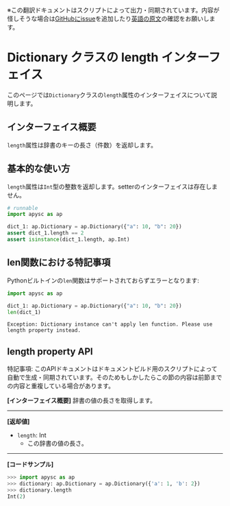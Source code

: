 <span class="inconspicuous-txt">※この翻訳ドキュメントはスクリプトによって出力・同期されています。内容が怪しそうな場合は<a href="https://github.com/simon-ritchie/apysc/issues" target="_blank">GitHubにissue</a>を追加したり[英語の原文](https://simon-ritchie.github.io/apysc/en/dictionary_length.html)の確認をお願いします。</span>

# Dictionary クラスの length インターフェイス

このページでは`Dictionary`クラスの`length`属性のインターフェイスについて説明します。

## インターフェイス概要

`length`属性は辞書のキーの長さ（件数）を返却します。

## 基本的な使い方

`length`属性は`Int`型の整数を返却します。setterのインターフェイスは存在しません。

```py
# runnable
import apysc as ap

dict_1: ap.Dictionary = ap.Dictionary({"a": 10, "b": 20})
assert dict_1.length == 2
assert isinstance(dict_1.length, ap.Int)
```

## len関数における特記事項

Pythonビルトインの`len`関数はサポートされておらずエラーとなります:

```py
import apysc as ap

dict_1: ap.Dictionary = ap.Dictionary({"a": 10, "b": 20})
len(dict_1)
```

```
Exception: Dictionary instance can't apply len function. Please use length property instead.
```

## length property API

<span class="inconspicuous-txt">特記事項: このAPIドキュメントはドキュメントビルド用のスクリプトによって自動で生成・同期されています。そのためもしかしたらこの節の内容は前節までの内容と重複している場合があります。</span>

**[インターフェイス概要]** 辞書の値の長さを取得します。<hr>

**[返却値]**

- `length`: Int
  - この辞書の値の長さ。

<hr>

**[コードサンプル]**

```py
>>> import apysc as ap
>>> dictionary: ap.Dictionary = ap.Dictionary({'a': 1, 'b': 2})
>>> dictionary.length
Int(2)
```